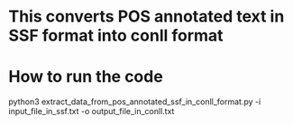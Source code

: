 # This converts POS annotated text in SSF format into conll format
# How to run the code
python3 extract_data_from_pos_annotated_ssf_in_conll_format.py -i input_file_in_ssf.txt -o output_file_in_conll.txt
